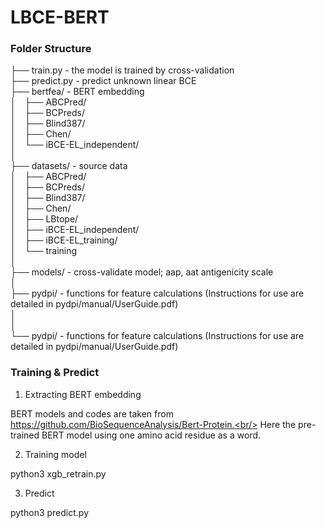 # LBCE-BERT

<h3>Folder Structure</h3>
├── train.py - the model is trained by cross-validation<br/>
├── predict.py - predict unknown linear BCE<br/>
├── bertfea/ - BERT embedding<br/> 
│&emsp;├── ABCPred/<br/>
│&emsp;├── BCPreds/<br/>
│&emsp;├── Blind387/<br/>
│&emsp;├── Chen/<br/>
│&emsp;└── iBCE-EL_independent/<br/>
│ <br/>
├── datasets/ - source data<br/>
│&emsp;├── ABCPred/<br/>
│&emsp;├── BCPreds/<br/>
│&emsp;├── Blind387/<br/>
│&emsp;├── Chen/<br/>
│&emsp;├── LBtope/<br/>
│&emsp;├── iBCE-EL_independent/<br/>
│&emsp;├── iBCE-EL_training/<br/>
│&emsp;└── training<br/>
│ <br/>
├── models/ - cross-validate model; aap, aat antigenicity scale<br/> 
│ <br/>
├── pydpi/ - functions for feature calculations (Instructions for use are detailed in pydpi/manual/UserGuide.pdf)<br/>
│ <br/>
│ <br/>
└── pydpi/ - functions for feature calculations (Instructions for use are detailed in pydpi/manual/UserGuide.pdf)<br/>

<h3>Training & Predict</h3>
    
1. Extracting BERT embedding

BERT models and codes are taken from https://github.com/BioSequenceAnalysis/Bert-Protein.<br/>
Here the pre-trained BERT model using one amino acid residue as a word.

2. Training model

python3 xgb_retrain.py 

3. Predict

python3 predict.py
